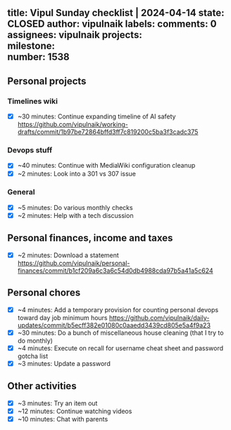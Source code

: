 title:	Vipul Sunday checklist | 2024-04-14
state:	CLOSED
author:	vipulnaik
labels:	
comments:	0
assignees:	vipulnaik
projects:	
milestone:	
number:	1538
--
## Personal projects

### Timelines wiki

- [x] ~30 minutes: Continue expanding timeline of AI safety https://github.com/vipulnaik/working-drafts/commit/1b97be72864bffd3ff7c819200c5ba3f3cadc375

### Devops stuff

- [x] ~40 minutes: Continue with MediaWiki configuration cleanup
- [x] ~2 minutes: Look into a 301 vs 307 issue

### General

- [x] ~5 minutes: Do various monthly checks
- [x] ~2 minutes: Help with a tech discussion

## Personal finances, income and taxes

- [x] ~2 minutes: Download a statement https://github.com/vipulnaik/personal-finances/commit/b1cf209a6c3a6c54d0db4988cda97b5a41a5c624
## Personal chores

- [x] ~4 minutes: Add a temporary provision for counting personal devops toward day job minimum hours https://github.com/vipulnaik/daily-updates/commit/b5ecff382e01080c0aaedd3439cd805e5a4f9a23
- [x] ~30 minutes: Do a bunch of miscellaneous house cleaning (that I try to do monthly)
- [x] ~4 minutes: Execute on recall for username cheat sheet and password gotcha list
- [x] ~3 minutes: Update a password

## Other activities

- [x] ~3 minutes: Try an item out
- [x] ~12 minutes: Continue watching videos
- [x] ~10 minutes: Chat with parents 
